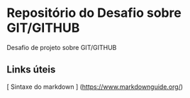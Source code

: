# Repositório do Desafio sobre GIT/GITHUB
Desafio de projeto sobre GIT/GITHUB 
## Links úteis
[ Sintaxe do markdown ] (https://www.markdownguide.org/)
